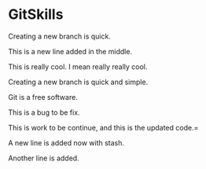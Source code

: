 # GitSkills

Creating a new branch is quick.

This is a new line added in the middle.

This is really cool. I mean really really cool.

Creating a new branch is quick and simple.

Git is a free software.

This is a bug to be fix.

This is work to be continue, and this is the updated code.=

A new line is added now with stash.

Another line is added.
